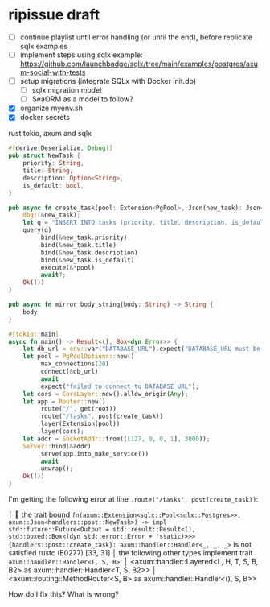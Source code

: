 # ripissue draft

- [ ] continue playlist until error handling (or until the end), before replicate sqlx examples
- [ ] implement steps using sqlx example: https://github.com/launchbadge/sqlx/tree/main/examples/postgres/axum-social-with-tests
- [ ] setup migrations (integrate SQLx with Docker init.db)
  - [ ] sqlx migration model
  - [ ] SeaORM as a model to follow?
- [x] organize myenv.sh
- [x] docker secrets

rust tokio, axum and sqlx

```rust
#[derive(Deserialize, Debug)]
pub struct NewTask {
    priority: String,
    title: String,
    description: Option<String>,
    is_default: bool,
}

pub async fn create_task(pool: Extension<PgPool>, Json(new_task): Json<NewTask>) -> Result<(), Box<dyn Error>> {
    dbg!(&new_task);
    let q = "INSERT INTO tasks (priority, title, description, is_default) VALUES ($1, $2, $3, $4)";
    query(q)
        .bind(&new_task.priority)
        .bind(&new_task.title)
        .bind(&new_task.description)
        .bind(&new_task.is_default)
        .execute(&*pool)
        .await?;
    Ok(())
}

pub async fn mirror_body_string(body: String) -> String {
    body
}

#[tokio::main]
async fn main() -> Result<(), Box<dyn Error>> {
    let db_url = env::var("DATABASE_URL").expect("DATABASE_URL must be set");
    let pool = PgPoolOptions::new()
        .max_connections(20)
        .connect(&db_url)
        .await
        .expect("failed to connect to DATABASE_URL");
    let cors = CorsLayer::new().allow_origin(Any);
    let app = Router::new()
        .route("/", get(root))
        .route("/tasks", post(create_task))
        .layer(Extension(pool))
        .layer(cors);
    let addr = SocketAddr::from(([127, 0, 0, 1], 3000));
    Server::bind(&addr)
        .serve(app.into_make_service())
        .await
        .unwrap();
    Ok(())
}
```

I'm getting the following error at line `.route("/tasks", post(create_task))`:

 │     the trait bound `fn(axum::Extension<sqlx::Pool<sqlx::Postgres>>, axum::Json<handlers::post::NewTask>) -> impl std::future::Future<Output = std::result::Result<(), std::boxed::Box<(dyn std::error::Error + 'static)>>> {handlers::post::create_task}: axum::handler::Handler<_, _, _>` is not satisfied rustc (E0277) [33, 31]
 │      the following other types implement trait `axum::handler::Handler<T, S, B>`:
 │        <axum::handler::Layered<L, H, T, S, B, B2> as axum::handler::Handler<T, S, B2>>
 │        <axum::routing::MethodRouter<S, B> as axum::handler::Handler<(), S, B>>

How do I fix this? What is wrong?
